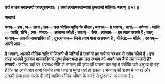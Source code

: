 **वयं च तत्र भगवन्सर्पा जात्युरुमन्यव: ।** **कथं त्यजामस्त्वन्मायां दुस्त्यजां मोहिता: स्वयम् ॥ ५८॥** 

**शब्दार्थ** 

**वयम्—** **हम** **; च—** **तथा** **; तत्र—** **उस भौतिक सृष्टि के भीतर** **; भगवन्—** **हे भगवन्** **; सर्पा:—** **सर्पगण** **; जाति—** **जाति, योनि** **; उरु-** **मन्यव:—** **अत्यन्त क्रोधी** **; कथम्—** **कैसे** **; त्यजाम:—** **हम त्याग सकते हैं** **; त्वत्-मायाम्—** **आपकी मायाशक्ति को** **; दुस्त्यजाम्—** **जिसे त्याग पाना असश्भव है** **; मोहिता:—** **मोहित** **; स्वयम्—** **अपने आप।** **.** 

**हे भगवन्, आपकी भौतिक सृष्टि में जितनी भी योनियाँ हैं उनमें से हम सर्पगण स्वभाव से** **सदैव क्रोधी हैं। इस तरह आपकी दुस्त्यज मायाशक्ति से मुग्ध होकर भला हम उस स्वभाव को** **अपने आप कैसे त्याग सकते हैं?** **तात्पर्य :** कालिय यहाँ पर अप्रत्यक्ष रीति से भगवान् की कृपा की याचना कर रहा है क्योंकि उसे अनुभव हो रहा है कि वह अपने आप कभी भी मोह तथा कष्ट से मुक्त नहीं हो सकता। भगवान् की शरण में जाकर और उनकी कृपा प्राप्त करके ही कोई व्यक्ति भौतिक जीवन के कष्टों से छुटकारा पा सकता है।  